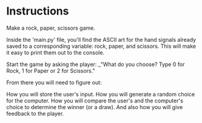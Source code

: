 # Instructions
Make a rock, paper, scissors game.

Inside the 'main.py' file, you'll find the ASCII art for the hand signals already saved to a corresponding variable: rock, paper, and scissors. This will make it easy to print them out to the console.

Start the game by asking the player:
_"What do you choose? Type 0 for Rock, 1 for Paper or 2 for Scissors."

From there you will need to figure out:

How you will store the user's input.
How you will generate a random choice for the computer.
How you will compare the user's and the computer's choice to determine the winner (or a draw).
And also how you will give feedback to the player.

